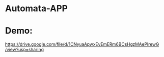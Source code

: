 # Automata-APP
# Demo:
https://drive.google.com/file/d/1CNyuaApwxEvEmERm6BCsHgzMAePIrewG/view?usp=sharing
